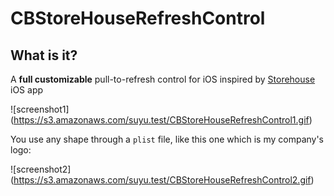 CBStoreHouseRefreshControl
=======================

What is it?
---

A **full customizable** pull-to-refresh control for iOS inspired by [Storehouse](https://www.storehouse.co/) iOS app

![screenshot1] (https://s3.amazonaws.com/suyu.test/CBStoreHouseRefreshControl1.gif)

You use any shape through a `plist` file, like this one which is my company's logo:

![screenshot2] (https://s3.amazonaws.com/suyu.test/CBStoreHouseRefreshControl2.gif)
